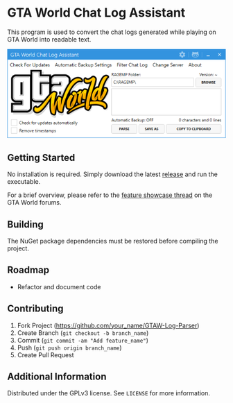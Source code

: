 # GTA World Chat Log Assistant
This program is used to convert the chat logs generated while playing on GTA World into readable text.

![](header.png)

## Getting Started

No installation is required. Simply download the latest [release](https://github.com/MapleToo/GTAW-Log-Parser/releases) and run the executable.

For a brief overview, please refer to the [feature showcase thread](https://forum.gta.world/en/index.php?/topic/7690-chat-logs/) on the GTA World forums.

## Building

The NuGet package dependencies must be restored before compiling the project.

## Roadmap

- Refactor and document code

## Contributing

1. Fork Project (<https://github.com/your_name/GTAW-Log-Parser>)
2. Create Branch (`git checkout -b branch_name`)
3. Commit (`git commit -am "Add feature_name"`)
4. Push (`git push origin branch_name`)
5. Create Pull Request

## Additional Information

Distributed under the GPLv3 license. See ``LICENSE`` for more information.
